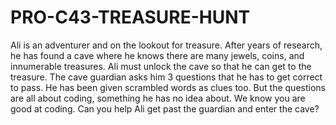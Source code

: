 # PRO-C43-TREASURE-HUNT
Ali is an adventurer and on the lookout for treasure. After years of research, he has found a cave where he knows there are many jewels, coins, and innumerable treasures. Ali must unlock the cave so that he can get to the treasure. The cave guardian asks him 3 questions that he has to get correct to pass. He has been given scrambled words as clues too. But the questions are all about coding, something he has no idea about. We know you are good at coding. Can you help Ali get past the guardian and enter the cave?
